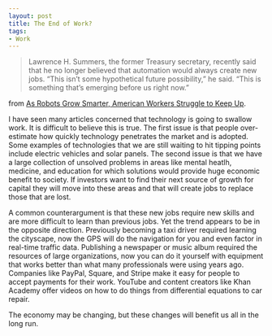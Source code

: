 ```yaml
---
layout: post
title: The End of Work?
tags: 
- Work
---
```

>Lawrence H. Summers, the former Treasury secretary, recently said that he no longer believed that automation would always create new jobs. “This isn’t some hypothetical future possibility,” he said. “This is something that’s emerging before us right now.”

from [As Robots Grow Smarter, American Workers Struggle to Keep Up](http://www.nytimes.com/2014/12/16/upshot/as-robots-grow-smarter-american-workers-struggle-to-keep-up.html?abt=0002&abg=0).

I have seen many articles concerned that technology is going to swallow work. It is difficult to believe this is true. The first issue is that people over-estimate how quickly technology penetrates the market and is adopted. Some examples of technologies that we are still waiting to hit tipping points include electric vehicles and solar panels. The second issue is that we have a large collection of unsolved problems in areas like mental heatlh, medicine, and education for which solutions would provide huge economic benefit to society. If investors want to find their next source of growth for capital they will move into these areas and that will create jobs to replace those that are lost.

A common counterargument is that these new jobs require new skills and are more difficult to learn than previous jobs. Yet the trend appears to be in the opposite direction. Previously becoming a taxi driver required learning the cityscape, now the GPS will do the navigation for you and even factor in real-time traffic data. Publishing a newspaper or music album required the resources of large organizations, now you can do it yourself with equipment that works better than what many professionals were using years ago. Companies like PayPal, Square, and Stripe make it easy for people to accept payments for their work. YouTube and content creators like Khan Academy offer videos on how to do things from differential equations to car repair.

The economy may be changing, but these changes will benefit us all in the long run.
